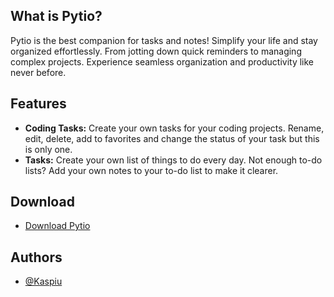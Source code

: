 ## What is Pytio?

Pytio is the best companion for tasks and notes! Simplify your life and stay organized effortlessly. From jotting down quick reminders to managing complex projects. Experience seamless organization and productivity like never before.

## Features

- **Coding Tasks:** Create your own tasks for your coding projects. Rename, edit, delete, add to favorites and change the status of your task but this is only one.
- **Tasks:** Create your own list of things to do every day. Not enough to-do lists? Add your own notes to your to-do list to make it clearer.

## Download

- [Download Pytio](https://drive.google.com/file/d/14adgYD7sBSlQKotwbsULJvaLkasnKV-U/view?usp=sharing)

## Authors

- [@Kaspiu](https://github.com/Kaspiu)
